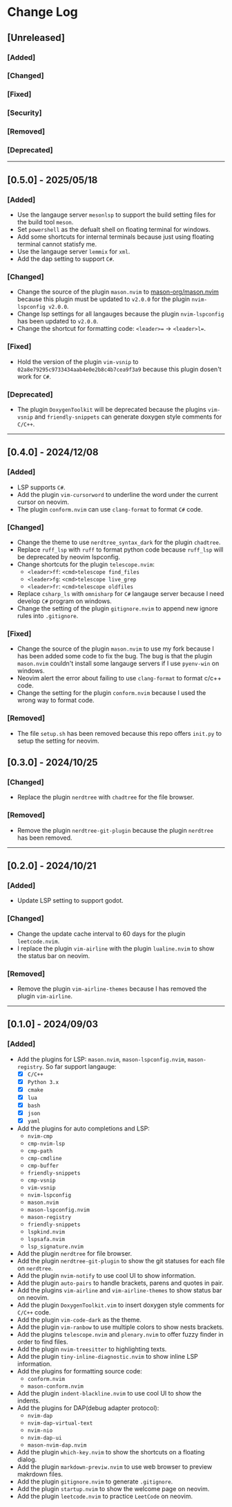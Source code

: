 # Change Log

## [Unreleased]
### [Added]

### [Changed]

### [Fixed]

### [Security]

### [Removed]

### [Deprecated]


----
## [0.5.0] - 2025/05/18
### [Added]
* Use the langauge server `mesonlsp` to support the build setting files for the build tool `meson`.
* Set `powershell` as the defualt shell on floating terminal for windows.
* Add some shortcuts for internal terminals because just using floating terminal cannot statisfy me.
* Use the langauge server `lemmix` for `xml`.
* Add the dap setting to support `C#`.

### [Changed]
* Change the source of the plugin `mason.nvim` to [mason-org/mason.nvim](https://github.com/mason-org/mason.nvim.git) because this plugin must be updated to `v2.0.0` for the plugin `nvim-lspconfig v2.0.0`.
* Change lsp settings for all langauges because the plugin `nvim-lspconfig` has been updated to `v2.0.0`.
* Change the shortcut for formatting code: `<leader>=` -> `<leader>l=`.

### [Fixed]
* Hold the version of the plugin `vim-vsnip` to `02a8e79295c9733434aab4e0e2b8c4b7cea9f3a9` because this plugin dosen't work for `C#`.

### [Deprecated]
* The plugin `DoxygenToolkit` will be deprecated because the plugins `vim-vsnip` and `friendly-snippets` can generate doxygen style comments for `C/C++`.


----
## [0.4.0] - 2024/12/08
### [Added]
* LSP supports `C#`.
* Add the plugin `vim-cursorword` to underline the word under the current cursor on neovim.
* The plugin `conform.nvim` can use `clang-format` to format `C#` code.

### [Changed]
* Change the theme to use `nerdtree_syntax_dark` for the plugin `chadtree`.
* Replace `ruff_lsp` with `ruff` to format python code because `ruff_lsp` will be deprecated by neovim lspconfig.
* Change shortcuts for the plugin `telescope.nvim`:
	* `<leader>ff`: `<cmd>telescope find_files`
	* `<leader>fg`: `<cmd>telescope live_grep`
	* `<leader>fr`: `<cmd>telescope oldfiles`
* Replace `csharp_ls` with `omnisharp` for `C#` langauge server because I need develop `C#` program on windows.
* Change the setting of the plugin `gitignore.nvim` to append new ignore rules into `.gitignore`.

### [Fixed]
* Change the source of the plugin `mason.nvim` to use my fork because I has been added some code to fix the bug. The bug is that the plugin `mason.nvim` couldn't install some langauge servers if I use `pyenv-win` on windows.
* Neovim alert the error about failing to use `clang-format` to format c/c++ code.
* Change the setting for the plugin `conform.nvim` because I used the wrong way to format code.

### [Removed]
* The file `setup.sh` has been removed because this repo offers `init.py` to setup the setting for neovim.


## [0.3.0] - 2024/10/25
### [Changed]
* Replace the plugin `nerdtree` with `chadtree` for the file browser.

### [Removed]
* Remove the plugin `nerdtree-git-plugin` because the plugin `nerdtree` has been removed.


----
## [0.2.0] - 2024/10/21
### [Added]
* Update LSP setting to support godot.

### [Changed]
* Change the update cache interval to 60 days for the plugin `leetcode.nvim`.
* I replace the plugin `vim-airline` with the plugin `lualine.nvim` to show the status bar on neovim.

### [Removed]
* Remove the plugin `vim-airline-themes` because I has removed the plugin `vim-airline`.


----
## [0.1.0] - 2024/09/03
### [Added]
* Add the plugins for LSP: `mason.nvim`, `mason-lspconfig.nvim`, `mason-registry`. So far support langauge:
    * [x] `C/C++`
    * [x] `Python 3.x`
    * [x] `cmake`
    * [x] `lua`
    * [x] `bash`
    * [x] `json`
    * [x] `yaml`
* Add the plugins for auto completions and LSP:
    * `nvim-cmp`
    * `cmp-nvim-lsp`
    * `cmp-path`
    * `cmp-cmdline`
    * `cmp-buffer`
    * `friendly-snippets`
    * `cmp-vsnip`
    * `vim-vsnip`
    * `nvim-lspconfig`
    * `mason.nvim`
    * `mason-lspconfig.nvim`
    * `mason-registry`
    * `friendly-snippets`
    * `lspkind.nvim`
    * `lspsafa.nvim`
    * `lsp_signature.nvim`
* Add the plugin `nerdtree` for file browser.
* Add the plugin `nerdtree-git-plugin` to show the git statuses for each file on `nerdtree`.
* Add the plugin `nvim-notify` to use cool UI to show information.
* Add the plugin `auto-pairs` to handle brackets, parens and quotes in pair.
* Add the plugins `vim-airline` and `vim-airline-themes` to show status bar on neovim.
* Add the plugin `DoxygenToolkit.vim` to insert doxygen style comments for `C/C++` code.
* Add the plugin `vim-code-dark` as the theme.
* Add the plugin `vim-ranbow` to use multiple colors to show nests brackets.
* Add the plugins `telescope.nvim` and `plenary.nvim` to offer fuzzy finder in order to find files.
* Add the plugin `nvim-treesitter` to highlighting texts.
* Add the plugin `tiny-inline-diagnostic.nvim` to show inline LSP information.
* Add the plugins for formatting source code:
    * `conform.nvim`
    * `mason-conform.nvim`
* Add the plugin `indent-blackline.nvim` to use cool UI to show the indents.
* Add the plugins for DAP(debug adapter protocol):
    * `nvim-dap`
    * `nvim-dap-virtual-text`
    * `nvim-nio`
    * `nvim-dap-ui`
    * `mason-nvim-dap.nvim`
* Add the plugin `which-key.nvim` to show the shortcuts on a floating dialog.
* Add the plugin `markdown-previw.nvim` to use web browser to preview makrdown files.
* Add the plugin `gitignore.nvim` to generate `.gitignore`.
* Add the plugin `startup.nvim` to show the welcome page on neovim.
* Add the plugin `leetcode.nvim` to practice `LeetCode` on neovim.

